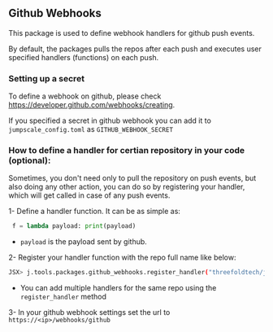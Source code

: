 ## Github Webhooks

This package is used to define webhook handlers for github push events.

By default, the packages pulls the repos after each push and executes user specified handlers (functions) on each push.

### Setting up a secret
To define a webhook on github, please check https://developer.github.com/webhooks/creating.

If you specified a secret in github webhook you can add it to ```jumpscale_config.toml``` as ```GITHUB_WEBHOOK_SECRET```

### How to define a handler for certian repository in your code (optional):
Sometimes, you don't need only to pull the repository on push events, but also doing any other action, you can do so by registering your handler, which will get called in case of any push events.

1- Define a handler function. It can be as simple as: 
```python
 f = lambda payload: print(payload)
```
- ```payload``` is the payload sent by github.

2- Register your handler function with the repo full name like below:
```bash
JSX> j.tools.packages.github_webhooks.register_handler("threefoldtech/jumpscaleX_core", f)
```
- You can add multiple handlers for the same repo using the ```register_handler``` method

3- In your github webhook settings set the url to ```https://<ip>/webhooks/github```

